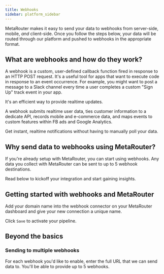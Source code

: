 ```yaml
---
title: Webhooks
sidebar: platform_sidebar
---
```

MetaRouter makes it easy to send your data to webhooks from server-side, mobile, *and* client-side. Once you follow the steps below, your data will be routed through our platform and pushed to webhooks in the appropriate format.

## What are webhooks and how do they work?

A webhook is a custom, user-defined callback function fired in response to an HTTP POST request. It's a useful tool for apps that want to execute code in response to an event occurrence. For example, you might want to post a message to a Slack channel every time a user completes a custom "Sign Up" track event in your app. 

It's an efficient way to provide realtime updates.

A webhook submits realtime user data, ties customer information to a dedicate API, records mobile and e-commerce data, and maps events to custom features within FB ads and Google Analytics.

Get instant, realtime notifications without having to manually poll your data.  

## Why send data to webhooks using MetaRouter?

If you're already setup with MetaRouter,  you can start using webhooks. Any data you collect with MetaRouter can be sent to up to 5 webhook destinations.

Read below to kickoff your integration and start gaining insights.

## Getting started with webhooks and MetaRouter

Add your domain name into the webhook connector on your MetaRouter dashboard and give your new connection a unique name.

Click `Save` to activate your pipeline.

## Beyond the basics

### Sending to multiple webhooks

For each webhook you'd like to enable, enter the full URL that we can send data to. You'll be able to provide up to 5 webhooks.
